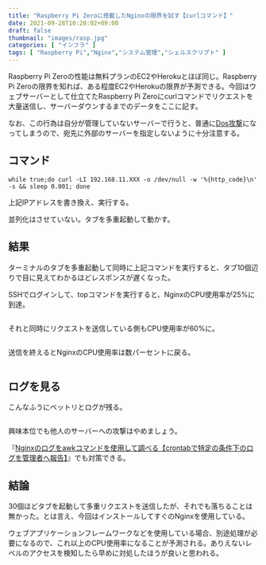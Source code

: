 ```yaml
---
title: "Raspberry Pi Zeroに搭載したNginxの限界を試す【curlコマンド】"
date: 2021-09-28T10:20:02+09:00
draft: false
thumbnail: "images/rasp.jpg"
categories: [ "インフラ" ]
tags: [ "Raspberry Pi","Nginx","システム管理","シェルスクリプト" ]
---
```


Raspberry Pi Zeroの性能は無料プランのEC2やHerokuとほぼ同じ。Raspberry Pi Zeroの限界を知れば、ある程度EC2やHerokuの限界が予測できる。今回はウェブサーバーとして仕立てたRaspberry Pi Zeroにcurlコマンドでリクエストを大量送信し、サーバーダウンするまでのデータをここに記す。

なお、この行為は自分が管理していないサーバーで行うと、普通に[Dos攻撃](https://ja.wikipedia.org/wiki/DoS%E6%94%BB%E6%92%83)になってしまうので、宛先に外部のサーバーを指定しないように十分注意する。

## コマンド

    while true;do curl -LI 192.168.11.XXX -o /dev/null -w '%{http_code}\n' -s && sleep 0.001; done

上記IPアドレスを書き換え、実行する。

並列化はさせていない。タブを多重起動して動かす。

## 結果

ターミナルのタブを多重起動して同時に上記コマンドを実行すると、タブ10個辺りで目に見えてわかるほどレスポンスが遅くなった。

SSHでログインして、topコマンドを実行すると、NginxのCPU使用率が25%に到達。

<div class="img-center"><img src="/images/Screenshot from 2021-09-28 10-32-28.png" alt=""></div>

それと同時にリクエストを送信している側もCPU使用率が60%に。

<div class="img-center"><img src="/images/Screenshot from 2021-09-28 10-33-43.png" alt=""></div>

送信を終えるとNginxのCPU使用率は数パーセントに戻る。

<div class="img-center"><img src="/images/Screenshot from 2021-09-28 10-37-56.png" alt=""></div>

## ログを見る

こんなふうにベットリとログが残る。

<div class="img-center"><img src="/images/Screenshot from 2021-09-28 10-38-57.png" alt=""></div>

興味本位でも他人のサーバーへの攻撃はやめましょう。

『[Nginxのログをawkコマンドを使用して調べる【crontabで特定の条件下のログを管理者へ報告】](/post/nginx-log-check-by-awk/)』でも対策できる。

## 結論

30個ほどタブを起動して多重リクエストを送信したが、それでも落ちることは無かった。とは言え、今回はインストールしてすぐのNginxを使用している。

ウェブアプリケーションフレームワークなどを使用している場合、別途処理が必要になるので、これ以上のCPU使用率になることが予測される。ありえないレベルのアクセスを検知したら早めに対処したほうが良いと思われる。

